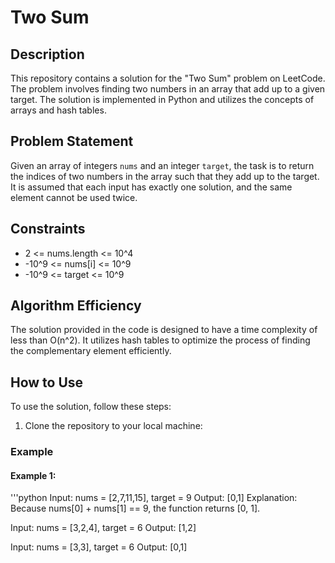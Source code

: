# Two Sum

## Description

This repository contains a solution for the "Two Sum" problem on LeetCode. The problem involves finding two numbers in an array that add up to a given target. The solution is implemented in Python and utilizes the concepts of arrays and hash tables.

## Problem Statement

Given an array of integers `nums` and an integer `target`, the task is to return the indices of two numbers in the array such that they add up to the target. It is assumed that each input has exactly one solution, and the same element cannot be used twice.
## Constraints

- 2 <= nums.length <= 10^4
- -10^9 <= nums[i] <= 10^9
- -10^9 <= target <= 10^9

## Algorithm Efficiency

The solution provided in the code is designed to have a time complexity of less than O(n^2). It utilizes hash tables to optimize the process of finding the complementary element efficiently.

## How to Use

To use the solution, follow these steps:

1. Clone the repository to your local machine:


### Example

#### Example 1:
'''python
Input: nums = [2,7,11,15], target = 9
Output: [0,1]
Explanation: Because nums[0] + nums[1] == 9, the function returns [0, 1].

Input: nums = [3,2,4], target = 6
Output: [1,2]

Input: nums = [3,3], target = 6
Output: [0,1]




